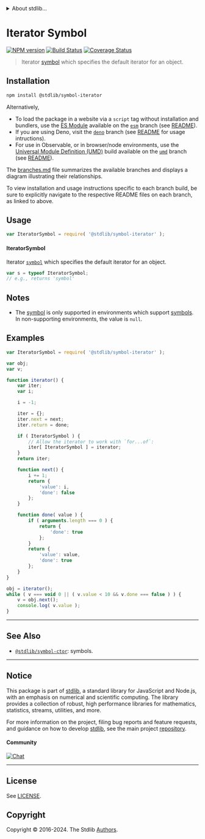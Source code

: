 <!--

@license Apache-2.0

Copyright (c) 2018 The Stdlib Authors.

Licensed under the Apache License, Version 2.0 (the "License");
you may not use this file except in compliance with the License.
You may obtain a copy of the License at

   http://www.apache.org/licenses/LICENSE-2.0

Unless required by applicable law or agreed to in writing, software
distributed under the License is distributed on an "AS IS" BASIS,
WITHOUT WARRANTIES OR CONDITIONS OF ANY KIND, either express or implied.
See the License for the specific language governing permissions and
limitations under the License.

-->


<details>
  <summary>
    About stdlib...
  </summary>
  <p>We believe in a future in which the web is a preferred environment for numerical computation. To help realize this future, we've built stdlib. stdlib is a standard library, with an emphasis on numerical and scientific computation, written in JavaScript (and C) for execution in browsers and in Node.js.</p>
  <p>The library is fully decomposable, being architected in such a way that you can swap out and mix and match APIs and functionality to cater to your exact preferences and use cases.</p>
  <p>When you use stdlib, you can be absolutely certain that you are using the most thorough, rigorous, well-written, studied, documented, tested, measured, and high-quality code out there.</p>
  <p>To join us in bringing numerical computing to the web, get started by checking us out on <a href="https://github.com/stdlib-js/stdlib">GitHub</a>, and please consider <a href="https://opencollective.com/stdlib">financially supporting stdlib</a>. We greatly appreciate your continued support!</p>
</details>

# Iterator Symbol

[![NPM version][npm-image]][npm-url] [![Build Status][test-image]][test-url] [![Coverage Status][coverage-image]][coverage-url] <!-- [![dependencies][dependencies-image]][dependencies-url] -->

> Iterator [symbol][mdn-symbol] which specifies the default iterator for an object.

<!-- Section to include introductory text. Make sure to keep an empty line after the intro `section` element and another before the `/section` close. -->

<section class="intro">

</section>

<!-- /.intro -->

<!-- Package usage documentation. -->

<section class="installation">

## Installation

```bash
npm install @stdlib/symbol-iterator
```

Alternatively,

-   To load the package in a website via a `script` tag without installation and bundlers, use the [ES Module][es-module] available on the [`esm`][esm-url] branch (see [README][esm-readme]).
-   If you are using Deno, visit the [`deno`][deno-url] branch (see [README][deno-readme] for usage intructions).
-   For use in Observable, or in browser/node environments, use the [Universal Module Definition (UMD)][umd] build available on the [`umd`][umd-url] branch (see [README][umd-readme]).

The [branches.md][branches-url] file summarizes the available branches and displays a diagram illustrating their relationships.

To view installation and usage instructions specific to each branch build, be sure to explicitly navigate to the respective README files on each branch, as linked to above.

</section>

<section class="usage">

## Usage

```javascript
var IteratorSymbol = require( '@stdlib/symbol-iterator' );
```

#### IteratorSymbol

Iterator [`symbol`][mdn-symbol] which specifies the default iterator for an object.

```javascript
var s = typeof IteratorSymbol;
// e.g., returns 'symbol'
```

</section>

<!-- /.usage -->

<!-- Package usage notes. Make sure to keep an empty line after the `section` element and another before the `/section` close. -->

<section class="notes">

## Notes

-   The [symbol][mdn-symbol] is only supported in environments which support [symbols][mdn-symbol]. In non-supporting environments, the value is `null`.

</section>

<!-- /.notes -->

<!-- Package usage examples. -->

<section class="examples">

## Examples

<!-- eslint no-undef: "error" -->

```javascript
var IteratorSymbol = require( '@stdlib/symbol-iterator' );

var obj;
var v;

function iterator() {
    var iter;
    var i;

    i = -1;

    iter = {};
    iter.next = next;
    iter.return = done;

    if ( IteratorSymbol ) {
        // Allow the iterator to work with `for...of`:
        iter[ IteratorSymbol ] = iterator;
    }
    return iter;

    function next() {
        i += 1;
        return {
            'value': i,
            'done': false
        };
    }

    function done( value ) {
        if ( arguments.length === 0 ) {
            return {
                'done': true
            };
        }
        return {
            'value': value,
            'done': true
        };
    }
}

obj = iterator();
while ( v === void 0 || ( v.value < 10 && v.done === false ) ) {
    v = obj.next();
    console.log( v.value );
}
```

</section>

<!-- /.examples -->

<!-- Section to include cited references. If references are included, add a horizontal rule *before* the section. Make sure to keep an empty line after the `section` element and another before the `/section` close. -->

<section class="references">

</section>

<!-- /.references -->

<!-- Section for related `stdlib` packages. Do not manually edit this section, as it is automatically populated. -->

<section class="related">

* * *

## See Also

-   <span class="package-name">[`@stdlib/symbol-ctor`][@stdlib/symbol/ctor]</span><span class="delimiter">: </span><span class="description">symbols.</span>

</section>

<!-- /.related -->

<!-- Section for all links. Make sure to keep an empty line after the `section` element and another before the `/section` close. -->


<section class="main-repo" >

* * *

## Notice

This package is part of [stdlib][stdlib], a standard library for JavaScript and Node.js, with an emphasis on numerical and scientific computing. The library provides a collection of robust, high performance libraries for mathematics, statistics, streams, utilities, and more.

For more information on the project, filing bug reports and feature requests, and guidance on how to develop [stdlib][stdlib], see the main project [repository][stdlib].

#### Community

[![Chat][chat-image]][chat-url]

---

## License

See [LICENSE][stdlib-license].


## Copyright

Copyright &copy; 2016-2024. The Stdlib [Authors][stdlib-authors].

</section>

<!-- /.stdlib -->

<!-- Section for all links. Make sure to keep an empty line after the `section` element and another before the `/section` close. -->

<section class="links">

[npm-image]: http://img.shields.io/npm/v/@stdlib/symbol-iterator.svg
[npm-url]: https://npmjs.org/package/@stdlib/symbol-iterator

[test-image]: https://github.com/stdlib-js/symbol-iterator/actions/workflows/test.yml/badge.svg?branch=v0.2.1
[test-url]: https://github.com/stdlib-js/symbol-iterator/actions/workflows/test.yml?query=branch:v0.2.1

[coverage-image]: https://img.shields.io/codecov/c/github/stdlib-js/symbol-iterator/main.svg
[coverage-url]: https://codecov.io/github/stdlib-js/symbol-iterator?branch=main

<!--

[dependencies-image]: https://img.shields.io/david/stdlib-js/symbol-iterator.svg
[dependencies-url]: https://david-dm.org/stdlib-js/symbol-iterator/main

-->

[chat-image]: https://img.shields.io/gitter/room/stdlib-js/stdlib.svg
[chat-url]: https://app.gitter.im/#/room/#stdlib-js_stdlib:gitter.im

[stdlib]: https://github.com/stdlib-js/stdlib

[stdlib-authors]: https://github.com/stdlib-js/stdlib/graphs/contributors

[umd]: https://github.com/umdjs/umd
[es-module]: https://developer.mozilla.org/en-US/docs/Web/JavaScript/Guide/Modules

[deno-url]: https://github.com/stdlib-js/symbol-iterator/tree/deno
[deno-readme]: https://github.com/stdlib-js/symbol-iterator/blob/deno/README.md
[umd-url]: https://github.com/stdlib-js/symbol-iterator/tree/umd
[umd-readme]: https://github.com/stdlib-js/symbol-iterator/blob/umd/README.md
[esm-url]: https://github.com/stdlib-js/symbol-iterator/tree/esm
[esm-readme]: https://github.com/stdlib-js/symbol-iterator/blob/esm/README.md
[branches-url]: https://github.com/stdlib-js/symbol-iterator/blob/main/branches.md

[stdlib-license]: https://raw.githubusercontent.com/stdlib-js/symbol-iterator/main/LICENSE

[mdn-symbol]: https://developer.mozilla.org/en-US/docs/Web/JavaScript/Reference/Global_Objects/Symbol

<!-- <related-links> -->

[@stdlib/symbol/ctor]: https://github.com/stdlib-js/symbol-ctor

<!-- </related-links> -->

</section>

<!-- /.links -->
